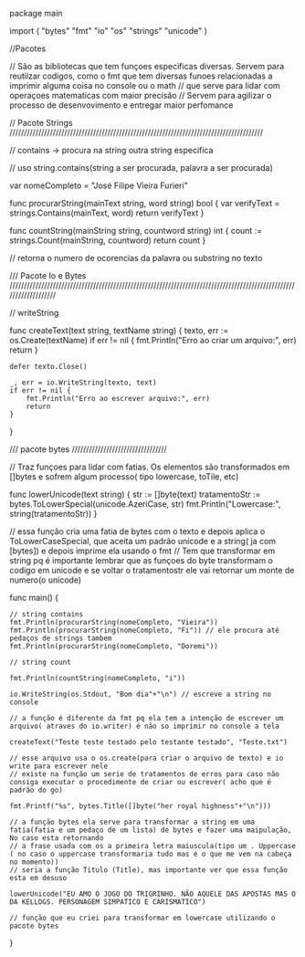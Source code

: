 package main

import (
	"bytes"
	"fmt"
	"io"
	"os"
	"strings"
	"unicode"
)

//Pacotes

// São as bibliotecas que tem funçoes especificas diversas. Servem para reutilzar codigos, como o fmt que tem diversas funoes relacionadas a imprimir alguma coisa no console ou o math
// que serve para lidar com operaçoes matematicas com maior precisão
// Servem para agilizar o processo de desenvovimento e entregar maior perfomance

// Pacote Strings ////////////////////////////////////////////////////////////////////////////////////////

// contains -> procura na string outra string especifica

// uso string.contains(string a ser procurada, palavra a ser procurada)

var nomeCompleto = "José Filipe Vieira Furieri"

func procurarString(mainText string, word string) bool {
	var verifyText = strings.Contains(mainText, word)
	return verifyText
}

func countString(mainString string, countword string) int {
	count := strings.Count(mainString, countword)
	return count
}

// retorna o numero de ocorencias da palavra ou substring no texto

/// Pacote Io e Bytes ///////////////////////////////////////////////////////////////////////////////////////////////////////////////////

// writeString

func createText(text string, textName string) {
	texto, err := os.Create(textName)
	if err != nil {
		fmt.Println("Erro ao criar um arquivo:", err)
		return
	}

	defer texto.Close()

	_, err = io.WriteString(texto, text)
	if err != nil {
		fmt.Println("Erro ao escrever arquivo:", err)
		return
	}
}

/// pacote bytes /////////////////////////////////

// Traz funçoes para lidar com fatias. Os elementos são transformados em []bytes e sofrem algum processo( tipo lowercase, toTile, etc)

func lowerUnicode(text string) {
	str := []byte(text)
	tratamentoStr := bytes.ToLowerSpecial(unicode.AzeriCase, str)
	fmt.Println("Lowercase:", string(tratamentoStr))
}

// essa função cria uma fatia de bytes com o texto e depois aplica o ToLowerCaseSpecial, que aceita um padrão unicode e a string( ja com [bytes]) e depois imprime ela usando o fmt
// Tem que transformar em string pq é importante lembrar que as funçoes do byte transformam o codigo em unicode e se voltar o tratamentostr ele vai retornar um monte de numero(o unicode)

func main() {

	// string contains
	fmt.Println(procurarString(nomeCompleto, "Vieira"))
	fmt.Println(procurarString(nomeCompleto, "Fi")) // ele procura até pedaços de strings tambem
	fmt.Println(procurarString(nomeCompleto, "Doremi"))

	// string count

	fmt.Println(countString(nomeCompleto, "i"))

	io.WriteString(os.Stdout, "Bom dia"+"\n") // escreve a string no console

	// a função é diferente da fmt pq ela tem a intenção de escrever um arquivo( atraves do io.writer) é não so imprimir no console a tela

	createText("Teste teste testado pelo testante testado", "Teste.txt")

	// esse arquivo usa o os.create(para criar o arquivo de texto) e io write para escrever nele
	// existe na função um serie de tratamentos de erros para caso não consiga executar o procedimente de criar ou escrever( acho que é padrão do go)

	fmt.Printf("%s", bytes.Title([]byte("her royal highness"+"\n")))

	// a função bytes ela serve para transformar a string em uma fatia(fatia e um pedaço de um lista) de bytes e fazer uma maipulação, No caso esta retornando
	// a frase usada com os a primeira letra maiuscula(tipo um . Uppercase ( no caso o uppercase transformaria tudo mas é o que me vem na cabeça no momento))
	// seria a função Titulo (Title), mas importante ver que essa função esta em desuso

	lowerUnicode("EU AMO O JOGO DO TRIGRINHO. NÃO AQUELE DAS APOSTAS MAS O DA KELLOGS. PERSONAGEM SIMPATICO E CARISMATICO")

	// função que eu criei para transformar em lowercase utilizando o pacote bytes

}

